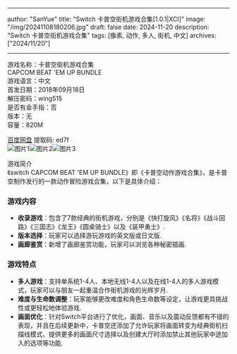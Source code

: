 
---
author: "SanYue"
title: "Switch 卡普空街机游戏合集[1.0.1|XCI]"
image: "/img/20241108180206.jpg"
draft: false
date: 2024-11-20
description: "Switch 卡普空街机游戏合集"
tags: [像素, 动作, 多人, 街机, 中文]
archives: ["2024/11/20"]

---

游戏名称：卡普空街机游戏合集   
CAPCOM BEAT 'EM UP BUNDLE    
游戏语言：中文  
首发日期：2018年09月18日  
解压密码：wing515  
是否有金手指：否  
版本：无   
容量：820M

[百度网盘](https//pan.baidu.com/s/1nOOddQUGLE8xkchdf-FQIg) 提取码: ed7f  
![图片1](/img/29dff3.jpg)![图片2](/img/1d751c.jpg)![图片3](/img/720dcd.jpg)  

游戏简介  
《switch CAPCOM BEAT 'EM UP BUNDLE》即《卡普空动作游戏合集》，是卡普空制作发行的一款动作冒险游戏合集，以下是具体介绍：

### 游戏内容
- **收录游戏**：包含了7款经典的街机游戏，分别是《快打旋风》《名将》《战斗回路》《三国志》《龙王》《圆桌骑士》以及《装甲勇士》.
- **版本选择**：玩家可以选择游玩游戏的英文版或日文版.
- **画廊鉴赏**：新增了画廊鉴赏功能，玩家可以浏览各种秘密插画.

### 游戏特点
- **多人游戏**：支持单系统1-4人、本地无线1-4人以及在线1-4人的多人游戏模式，玩家可以与朋友一起重温合作街机游戏的光辉岁月.
- **难度与生命数调整**：玩家能够更改难度和角色生命数等设定，让游戏更具挑战性或更轻松地体验游戏.
- **画面优化**：针对Switch平台进行了优化，画面、音乐以及震动反馈都有不错的表现，并且在后续更新中，卡普空还添加了允许玩家将画面转变为经典街机扫描线模式、提供更多的画面尺寸选择以及创建大厅时添加禁止其他玩家中途加入的选项等功能. 
